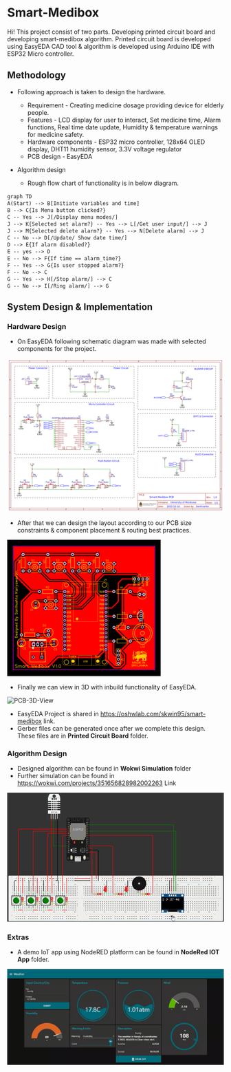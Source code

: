 # Smart-Medibox

Hi! This project consist of two parts. Developing printed circuit board and developing smart-medibox algorithm.
Printed circuit board is developed using EasyEDA CAD tool & algorithm is developed using Arduino IDE with ESP32 Micro controller.

## Methodology

- Following approach is taken to design the hardware.
	- Requirement - Creating medicine dosage providing device for elderly people.
	- Features - LCD display for user to interact, Set medicine time, Alarm functions, Real time date update, Humidity & temperature warnings for medicine safety.
	- Hardware components - ESP32 micro controller, 128x64 OLED display, DHT11 humidity sensor, 3.3V voltage regulator
	- PCB design - EasyEDA

- Algorithm design
	- Rough flow chart of functionality is in below diagram.

```mermaid
graph TD
A(Start) --> B[Initiate variables and time]
B --> C{Is Menu button clicked?}
C -- Yes --> J[/Display menu modes/]
J --> K{Selected set alarm?} -- Yes --> L[/Get user input/] --> J
J --> M{Selected delete alarm?} -- Yes --> N[Delete alarm] --> J
C -- No --> D[/Update/ Show date time/] 
D --> E{If alarm disabled?}
E -- yes --> D
E -- No --> F{If time == alarm_time?}
F -- Yes --> G{Is user stopped alarm?}
F -- No --> C
G -- Yes --> H[/Stop alarm/] --> C
G -- No --> I[/Ring alarm/] --> G

```

## System Design & Implementation

### Hardware Design

- On EasyEDA following schematic diagram was made with selected components for the project.

![PCB-Schematics](Images/PCB-Schematics.png)

- After that we can design the layout according to our PCB size constraints & component placement & routing best practices.

![PCB-Layout](Images/PCB-Layout.png)

- Finally we can view in 3D with inbuild functionality of EasyEDA.

![PCB-3D-View](Images/PCB-3D-View.png)

- EasyEDA Project is shared in https://oshwlab.com/skwin95/smart-medibox link.
- Gerber files can be generated once after we complete this design. These files are in **Printed Circuit Board** folder. 

### Algorithm Design

- Designed algorithm can be found in **Wokwi Simulation** folder
- Further simulation can be found in https://wokwi.com/projects/351656828982002263 Link

![Wokwi-Simulation](Images/Wokwi-Simulation.png)

### Extras

- A demo IoT app using NodeRED platform can be found in **NodeRed IOT App** folder.

![NodeRED-App](Images/NodeRED-App.png)